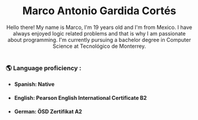<h1 align="center"> Marco Antonio Gardida Cortés </h1>

<div align = "center">
  Hello there! My name is Marco, I'm 19 years old and I'm from Mexico. I have always enjoyed logic related problems and that is why I am passionate about programming. I'm currently pursuing a bachelor degree in Computer Science at Tecnológico de Monterrey.
</div>

<br/>


### :earth_americas: Language proficiency :
 
- #### Spanish: Native
- #### English: Pearson English International Certificate B2
- #### German: ÖSD Zertifikat A2


<!--
**Ant20ni02/Ant20ni02** is a ✨ _special_ ✨ repository because its `README.md` (this file) appears on your GitHub profile.

Here are some ideas to get you started:

- 🔭 I’m currently working on ...
- 🌱 I’m currently learning ...
- 👯 I’m looking to collaborate on ...
- 🤔 I’m looking for help with ...
- 💬 Ask me about ...
- 📫 How to reach me: ...
- 😄 Pronouns: ...
- ⚡ Fun fact: ...
-->
